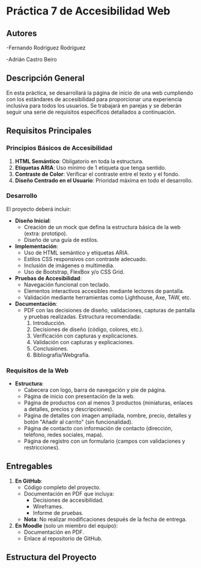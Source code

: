 # Práctica 7 de Accesibilidad Web

## Autores
-Fernando Rodríguez Rodríguez

-Adrián Castro Beiro

## Descripción General
En esta práctica, se desarrollará la página de inicio de una web cumpliendo con los estándares de accesibilidad para proporcionar una experiencia inclusiva para todos los usuarios. Se trabajará en parejas y se deberán seguir una serie de requisitos específicos detallados a continuación.

## Requisitos Principales

### Principios Básicos de Accesibilidad
1. **HTML Semántico**: Obligatorio en toda la estructura.
2. **Etiquetas ARIA**: Uso mínimo de 1 etiqueta que tenga sentido.
3. **Contraste de Color**: Verificar el contraste entre el texto y el fondo.
4. **Diseño Centrado en el Usuario**: Prioridad máxima en todo el desarrollo.

### Desarrollo
El proyecto deberá incluir:
- **Diseño Inicial**: 
  - Creación de un mock que defina la estructura básica de la web (extra: prototipo).
  - Diseño de una guía de estilos.
- **Implementación**: 
  - Uso de HTML semántico y etiquetas ARIA.
  - Estilos CSS responsivos con contraste adecuado.
  - Inclusión de imágenes o multimedia.
  - Uso de Bootstrap, FlexBox y/o CSS Grid.
- **Pruebas de Accesibilidad**:
  - Navegación funcional con teclado.
  - Elementos interactivos accesibles mediante lectores de pantalla.
  - Validación mediante herramientas como Lighthouse, Axe, TAW, etc.
- **Documentación**:
  - PDF con las decisiones de diseño, validaciones, capturas de pantalla y pruebas realizadas. Estructura recomendada:
    1. Introducción.
    2. Decisiones de diseño (código, colores, etc.).
    3. Verificación con capturas y explicaciones.
    4. Validación con capturas y explicaciones.
    5. Conclusiones.
    6. Bibliografía/Webgrafía.

### Requisitos de la Web
- **Estructura**:
  - Cabecera con logo, barra de navegación y pie de página.
  - Página de inicio con presentación de la web.
  - Página de productos con al menos 3 productos (miniaturas, enlaces a detalles, precios y descripciones).
  - Página de detalles con imagen ampliada, nombre, precio, detalles y botón "Añadir al carrito" (sin funcionalidad).
  - Página de contacto con información de contacto (dirección, teléfono, redes sociales, mapa).
  - Página de registro con un formulario (campos con validaciones y restricciones).

## Entregables
1. **En GitHub**:
   - Código completo del proyecto.
   - Documentación en PDF que incluya:
     - Decisiones de accesibilidad.
     - Wireframes.
     - Informe de pruebas.
   - **Nota**: No realizar modificaciones después de la fecha de entrega.
2. **En Moodle** (solo un miembro del equipo):
   - Documentación en PDF.
   - Enlace al repositorio de GitHub.

## Estructura del Proyecto
